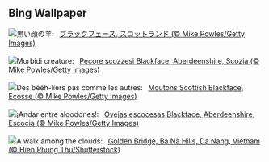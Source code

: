 ## Bing Wallpaper
![](https://www.bing.com/th?id=OHR.ScottishSheep_JA-JP7061956700_UHD.jpg&w=1000)黒い顔の羊:&nbsp;&ensp;[ブラックフェース, スコットランド  (© Mike Powles/Getty Images)](https://www.bing.com/th?id=OHR.ScottishSheep_JA-JP7061956700_UHD.jpg)
<br><br/>
![](https://www.bing.com/th?id=OHR.ScottishSheep_IT-IT3106374740_UHD.jpg&w=1000)Morbidi creature:&nbsp;&ensp;[Pecore scozzesi Blackface, Aberdeenshire, Scozia (© Mike Powles/Getty Images)](https://www.bing.com/th?id=OHR.ScottishSheep_IT-IT3106374740_UHD.jpg)
<br><br/>
![](https://www.bing.com/th?id=OHR.ScottishSheep_FR-FR6098426442_UHD.jpg&w=1000)Des bêêh-liers pas comme les autres:&nbsp;&ensp;[Moutons Scottish Blackface, Écosse (© Mike Powles/Getty Images)](https://www.bing.com/th?id=OHR.ScottishSheep_FR-FR6098426442_UHD.jpg)
<br><br/>
![](https://www.bing.com/th?id=OHR.ScottishSheep_ES-ES5976225157_UHD.jpg&w=1000)¡Andar entre algodones!:&nbsp;&ensp;[Ovejas escocesas Blackface, Aberdeenshire, Escocia (© Mike Powles/Getty Images)](https://www.bing.com/th?id=OHR.ScottishSheep_ES-ES5976225157_UHD.jpg)
<br><br/>
![](https://www.bing.com/th?id=OHR.GoldenBridge_EN-GB1672320037_UHD.jpg&w=1000)A walk among the clouds:&nbsp;&ensp;[Golden Bridge, Bà Nà Hills, Da Nang, Vietnam (© Hien Phung Thu/Shutterstock)](https://www.bing.com/th?id=OHR.GoldenBridge_EN-GB1672320037_UHD.jpg)
<br><br/>
